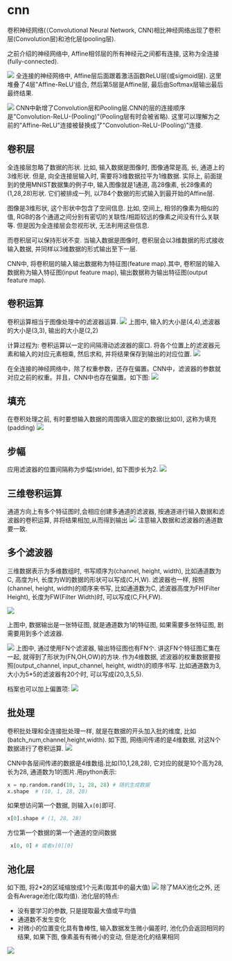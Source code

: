 # cnn





卷积神经网络(（Convolutional Neural Network, CNN)相比神经网络出现了卷积层(Convolution层)和池化层(pooling层).

之前介绍的神经网络中, Affine相邻层的所有神经元之间都有连接, 这称为全连接(fully-connected).

![](./deeplearn_cnn/1.png)
全连接的神经网络中, Affine层后面跟着激活函数ReLU层(或sigmoid层). 这里堆叠了4层"Affine-ReLU'组合, 然后第5层是Affine层, 最后由Softmax层输出最后最终结果.

![](./deeplearn_cnn/2.png)
CNN中新增了Convolution层和Pooling层.CNN的层的连接顺序是"Convolution-ReLU-(Pooling)"(Pooling层有时会被省略). 这里可以理解为之前的"Affine-ReLU"连接被替换成了"Convolution-ReLU-(Pooling)"连接.

## 卷积层
全连接层忽略了数据的形状. 比如, 输入数据是图像时, 图像通常是高, 长, 通道上的3维形状. 但是, 向全连接层输入时, 需要将3维数据拉平为1维数据. 实际上, 前面提到的使用MNIST数据集的例子中, 输入图像就是1通道, 高28像素, 长28像素的(1,28,28)形状. 它们被排成一列, 以784个数据的形式输入到最开始的Affine层.

图像是3维形状, 这个形状中包含了空间信息. 比如, 空间上, 相邻的像素为相似的值, RGB的各个通道之间分别有密切的关联性/相距较远的像素之间没有什么关联等. 但是因为全连接层会忽视形状, 无法利用这些信息.

而卷积层可以保持形状不变. 当输入数据是图像时, 卷积层会以3维数据的形式接收输入数据, 并同样以3维数据的形式输出至下一层.

CNN中, 将卷积层的输入输出数据称为特征图(feature map).其中, 卷积层的输入数据称为输入特征图(input feature map), 输出数据称为输出特征图(output feature map).

## 卷积运算
卷积运算相当于图像处理中的滤波器运算.
![](./deeplearn_cnn/3.png)
上图中, 输入的大小是(4,4),滤波器的大小是(3,3), 输出的大小是(2,2)

计算过程为:
卷积运算以一定的间隔滑动滤波器的窗口. 将各个位置上的滤波器元素和输入的对应元素相乘, 然后求和, 并将结果保存到输出的对应位置.
![](./deeplearn_cnn/4.png)

在全连接的神经网络中，除了权重参数，还存在偏置。CNN中，滤波器的参数就对应之前的权重。并且，CNN中也存在偏置。如下图:
![](./deeplearn_cnn/5.png)

## 填充
在卷积处理之前, 有时要想输入数据的周围填入固定的数据(比如0), 这称为填充(padding)
![](./deeplearn_cnn/6.png)

## 步幅
应用滤波器的位置间隔称为步幅(stride), 如下图步长为2.
![](./deeplearn_cnn/7.png)


## 三维卷积运算
通道方向上有多个特征图时,会相应创建多通道的滤波器, 按通道进行输入数据和滤波器的卷积运算, 并将结果相加,从而得到输出
![](./deeplearn_cnn/8.png)
注意输入数据和滤波器的通道数要一致.


## 多个滤波器
三维数据表示为多维数组时, 书写顺序为(channel, height, width), 比如通道数为C, 高度为H, 长度为W的数据的形状可以写成(C,H,W). 滤波器也一样, 按照(channel, height, width)的顺序来书写, 比如通道数为C, 滤波器高度为FH(Filter Height), 长度为FW(Filter Width)时, 可以写成(C,FH,FW).

![](./deeplearn_cnn/9.png)

上图中, 数据输出是一张特征图, 就是通道数为1的特征图, 如果需要多张特征图, 剧需要用到多个滤波器.

![](./deeplearn_cnn/10.png)
上图中, 通过使用FN个滤波器, 输出特征图也有FN个. 讲这FN个特征图汇集在一起, 就得到了形状为(FN,OH,OW)的方块.
作为4维数据, 滤波器的权重数据要按照(output_channel, input_channel, height, width)的顺序书写. 比如通道数为3, 大小为5*5的滤波器有20个时, 可以写成(20,3,5,5).

档案也可以加上偏置项:
![](./deeplearn_cnn/11.png)


## 批处理
卷积批处理和全连接批处理一样, 就是在数据的开头加入批的维度, 比如(batch_num,channel,height,width). 如下图, 网络间传递的是4维数据, 对这N个数据进行了卷积运算.
![](./deeplearn_cnn/12.png)

CNN中各层间传递的数据是4维数组.比如(10,1,28,28), 它对应的就是10个高为28, 长为28, 通道数为1的图片.用python表示:
```python
x = np.random.rand(10, 1, 28, 28) # 随机生成数据
x.shape  # (10, 1, 28, 28)
```
如果想访问第一个数据, 则输入`x[0]`即可.
```python
x[0].shape # (1, 28, 28)
```
方位第一个数据的第一个通道的空间数据
```python
 x[0, 0] # 或者x[0][0]
```



## 池化层
如下图, 将2*2的区域缩放成1个元素(取其中的最大值)
![](./deeplearn_cnn/13.png)
除了MAX池化之外, 还会有Average池化(取均值).
池化层的特点:
- 没有要学习的参数, 只是提取最大值或平均值
- 通道数不发生变化
- 对微小的位置变化具有鲁棒性, 输入数据发生微小偏差时, 池化仍会返回相同的结果, 如果下图, 像素虽有有微小的变动, 但是池化的结果相同

![](./deeplearn_cnn/13.png)

